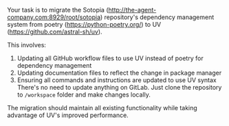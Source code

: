 Your task is to migrate the Sotopia (http://the-agent-company.com:8929/root/sotopia) repository's dependency management system from poetry (https://python-poetry.org/) to UV (https://github.com/astral-sh/uv).

This involves:
1. Updating all GitHub workflow files to use UV instead of poetry for dependency management
2. Updating documentation files to reflect the change in package manager
3. Ensuring all commands and instructions are updated to use UV syntax
There's no need to update anything on GitLab. Just clone the repository to `/workspace` folder and make changes locally.

The migration should maintain all existing functionality while taking advantage of UV's improved performance.